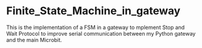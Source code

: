# Finite_State_Machine_in_gateway
This is the implementation of a FSM in a gateway to mplement Stop and Wait Protocol to improve serial communication between my Python gateway and the main Microbit.
